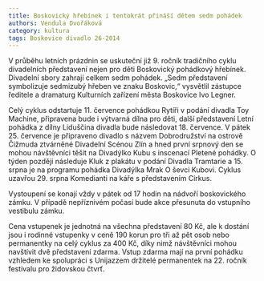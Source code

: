 ```yaml
---
title: Boskovický hřebínek i tentokrát přináší dětem sedm pohádek
authors: Vendula Dvořáková
category: kultura
tags: Boskovice divadlo 26-2014 
---
```


V průběhu letních prázdnin se uskuteční již 9. ročník tradičního cyklu divadelních představení nejen pro děti Boskovický pohádkový hřebínek. Divadelní sbory zahrají celkem sedm pohádek. „Sedm představení symbolizuje sedmizubý hřeben ve znaku Boskovic,“ vysvětlil zástupce ředitele a dramaturg Kulturních zařízení města Boskovice Ivo Legner.

Celý cyklus odstartuje 11. července pohádkou Rytíři v podání divadla Toy Machine, připravena bude i výtvarná dílna pro děti, další představení Letní pohádka z dílny Liduščina divadla bude následovat 18. července. V pátek 25. července je připraveno divadlo s názvem Dobrodružství na ostrově Čižmuda ztvárněné Divadelní Scénou Zlín a hned první srpnový den se mohou návštěvníci těšit na Divadýlko Kubu s inscenací Pletené pohádky. O týden později následuje Kluk z plakátu v podání Divadla Tramtarie a 15. srpna je na programu pohádka Divadýlka Mrak O ševci Kubovi. Cyklus uzavřou 29. srpna Komedianti na káře s představením Cirkus.

Vystoupení se konají vždy v pátek od 17 hodin na nádvoří boskovického zámku. V případě nepříznivém počasí bude akce přesunuta do vstupního vestibulu zámku.

Cena vstupenek je jednotná na všechna představení 80 Kč, ale k dostání jsou i rodinné vstupenky v ceně 190 korun pro tři až pět osob nebo permanentky na celý cyklus za 400 Kč, díky nimž návštěvníci mohou navštívit dvě představení zdarma. Vstup zdarma mají na první pohádku vzhledem ke spolupráci s Unijazzem držitelé permanentek na 22. ročník festivalu pro židovskou čtvrť.